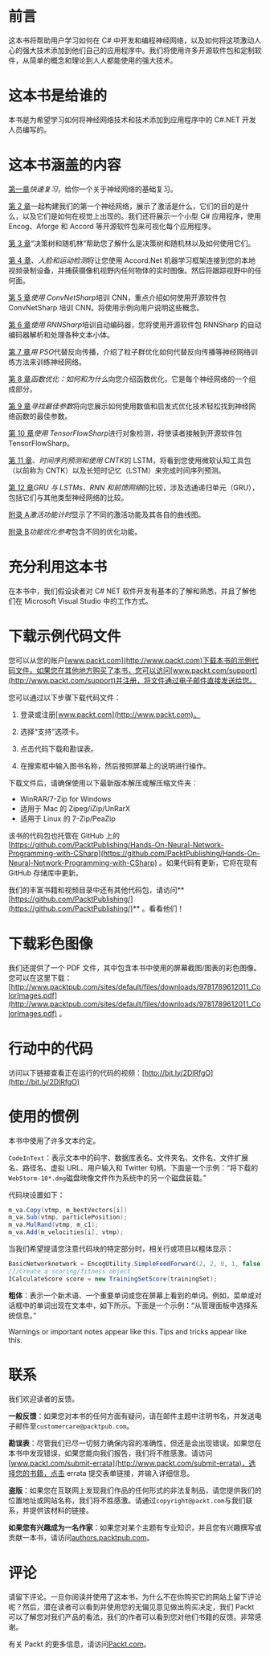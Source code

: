 # 前言

这本书将帮助用户学习如何在 C# 中开发和编程神经网络，以及如何将这项激动人心的强大技术添加到他们自己的应用程序中。我们将使用许多开源软件包和定制软件，从简单的概念和理论到人人都能使用的强大技术。

# 这本书是给谁的

本书是为希望学习如何将神经网络技术和技术添加到应用程序中的 C#.NET 开发人员编写的。

# 这本书涵盖的内容

[第一章](01.html)*快速复习*，给你一个关于神经网络的基础复习。

[第 2 章](02.html)一起构建我们的第一个神经网络，展示了激活是什么，它们的目的是什么，以及它们是如何在视觉上出现的。我们还将展示一个小型 C# 应用程序，使用 Encog、Aforge 和 Accord 等开源软件包来可视化每个应用程序。

[第 3 章](03.html)“决策树和随机林”帮助您了解什么是决策树和随机林以及如何使用它们。

[第 4 章](04.html)、*人脸和运动检测*将让您使用 Accord.Net 机器学习框架连接到您的本地视频录制设备，并捕获摄像机视野内任何物体的实时图像。然后将跟踪视野中的任何面。

[第 5 章](05.html)*使用 ConvNetSharp*培训 CNN，重点介绍如何使用开源软件包 ConvNetSharp 培训 CNN。将使用示例向用户说明这些概念。

[第 6 章](06.html)*使用 RNNSharp*培训自动编码器，您将使用开源软件包 RNNSharp 的自动编码器解析和处理各种文本小体。

[第 7 章](07.html)*用 PSO*代替反向传播，介绍了粒子群优化如何代替反向传播等神经网络训练方法来训练神经网络。

[第 8 章](08.html)*函数优化：如何和为什么*向您介绍函数优化，它是每个神经网络的一个组成部分。

[第 9 章](09.html)*寻找最佳参数*将向您展示如何使用数值和启发式优化技术轻松找到神经网络函数的最佳参数。

[第 10 章](10.html)*使用 TensorFlowSharp*进行对象检测，将使读者接触到开源软件包 TensorFlowSharp。

[第 11 章](11.html)、*时间序列预测和使用 CNTK*的 LSTM，将看到您使用微软认知工具包（以前称为 CNTK）以及长短时记忆（LSTM）来完成时间序列预测。

[第 12 章](12.html)*GRU 与 LSTMs、RNN 和前馈网络*的比较，涉及选通递归单元（GRU），包括它们与其他类型神经网络的比较。

[附录 A](13.html)*激活功能计时*显示了不同的激活功能及其各自的曲线图。

[附录 B](14.html)*功能优化参考*包含不同的优化功能。

# 充分利用这本书

在本书中，我们假设读者对 C# NET 软件开发有基本的了解和熟悉，并且了解他们在 Microsoft Visual Studio 中的工作方式。

# 下载示例代码文件

您可以从您的账户[www.packt.com](http://www.packt.com)下载本书的示例代码文件。如果您在其他地方购买了本书，您可以访问[www.packt.com/support](http://www.packt.com/support)并注册，将文件通过电子邮件直接发送给您。

您可以通过以下步骤下载代码文件：

1.  登录或注册[www.packt.com](http://www.packt.com)。
2.  选择“支持”选项卡。

3.  点击代码下载和勘误表。
4.  在搜索框中输入图书名称，然后按照屏幕上的说明进行操作。

下载文件后，请确保使用以下最新版本解压或解压缩文件夹：

*   WinRAR/7-Zip for Windows
*   适用于 Mac 的 Zipeg/iZip/UnRarX
*   适用于 Linux 的 7-Zip/PeaZip

该书的代码包也托管在 GitHub 上的[https://github.com/PacktPublishing/Hands-On-Neural-Network-Programming-with-CSharp](https://github.com/PacktPublishing/Hands-On-Neural-Network-Programming-with-CSharp) 。如果代码有更新，它将在现有 GitHub 存储库中更新。

我们的丰富书籍和视频目录中还有其他代码包，请访问**[https://github.com/PacktPublishing/](https://github.com/PacktPublishing/)** 。看看他们！

# 下载彩色图像

我们还提供了一个 PDF 文件，其中包含本书中使用的屏幕截图/图表的彩色图像。您可以在这里下载：[http://www.packtpub.com/sites/default/files/downloads/9781789612011_ColorImages.pdf](http://www.packtpub.com/sites/default/files/downloads/9781789612011_ColorImages.pdf) 。

# 行动中的代码

访问以下链接查看正在运行的代码的视频：[http://bit.ly/2DlRfgO](http://bit.ly/2DlRfgO)

# 使用的惯例

本书中使用了许多文本约定。

`CodeInText`：表示文本中的码字、数据库表名、文件夹名、文件名、文件扩展名、路径名、虚拟 URL、用户输入和 Twitter 句柄。下面是一个示例：“将下载的`WebStorm-10*.dmg`磁盘映像文件作为系统中的另一个磁盘装载。”

代码块设置如下：

```cs
m_va.Copy(vtmp, m_bestVectors[i])
m_va.Sub(vtmp, particlePosition);
m_va.MulRand(vtmp, m_c1);
m_va.Add(m_velocities[i], vtmp);
```

当我们希望提请您注意代码块的特定部分时，相关行或项目以粗体显示：

```cs
BasicNetworknetwork = EncogUtility.SimpleFeedForward(2, 2, 0, 1, false);
///Create a scoring/fitness object
ICalculateScore score = new TrainingSetScore(trainingSet);
```

**粗体**：表示一个新术语、一个重要单词或您在屏幕上看到的单词。例如，菜单或对话框中的单词出现在文本中，如下所示。下面是一个示例：“从管理面板中选择系统信息。”

Warnings or important notes appear like this. Tips and tricks appear like this.

# 联系

我们欢迎读者的反馈。

**一般反馈**：如果您对本书的任何方面有疑问，请在邮件主题中注明书名，并发送电子邮件至`customercare@packtpub.com`。

**勘误表**：尽管我们已尽一切努力确保内容的准确性，但还是会出现错误。如果您在本书中发现错误，如果您能向我们报告，我们将不胜感激。请访问[www.packt.com/submit-errata](http://www.packt.com/submit-errata)，选择您的书籍，点击 errata 提交表单链接，并输入详细信息。

**盗版**：如果您在互联网上发现我们作品的任何形式的非法复制品，请您提供我们的位置地址或网站名称，我们将不胜感激。请通过`copyright@packt.com`与我们联系，并提供该材料的链接。

**如果您有兴趣成为一名作家**：如果您对某个主题有专业知识，并且您有兴趣撰写或贡献一本书，请访问[authors.packtpub.com](http://authors.packtpub.com/)。

# 评论

请留下评论。一旦你阅读并使用了这本书，为什么不在你购买它的网站上留下评论呢？然后，潜在读者可以看到并使用您的无偏见意见做出购买决定，我们 Packt 可以了解您对我们产品的看法，我们的作者可以看到您对他们书籍的反馈。非常感谢。

有关 Packt 的更多信息，请访问[Packt.com](http://www.packt.com/)。